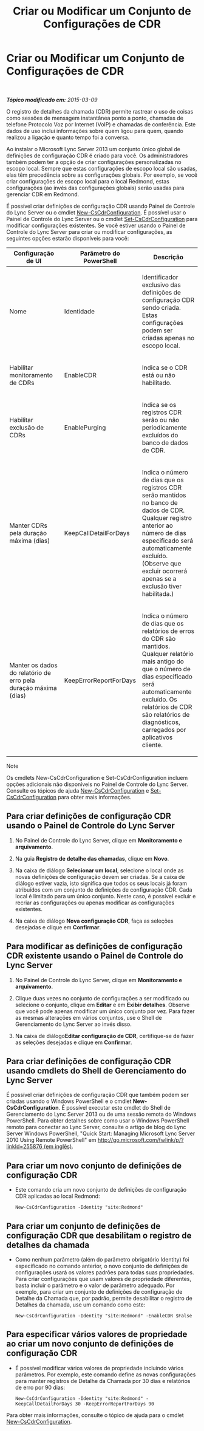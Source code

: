 ﻿---
title: Criar ou Modificar um Conjunto de Configurações de CDR
TOCTitle: Criar ou Modificar um Conjunto de Configurações de CDR
ms:assetid: c830be5a-2a82-468d-9c46-d3fec0f79fd0
ms:mtpsurl: https://technet.microsoft.com/pt-br/library/JJ721878(v=OCS.15)
ms:contentKeyID: 49886405
ms.date: 05/19/2016
mtps_version: v=OCS.15
ms.translationtype: HT
---

# Criar ou Modificar um Conjunto de Configurações de CDR

 

_**Tópico modificado em:** 2015-03-09_

O registro de detalhes da chamada (CDR) permite rastrear o uso de coisas como sessões de mensagem instantânea ponto a ponto, chamadas de telefone Protocolo Voz por Internet (VoIP) e chamadas de conferência. Este dados de uso inclui informações sobre quem ligou para quem, quando realizou a ligação e quanto tempo foi a conversa.

Ao instalar o Microsoft Lync Server 2013 um conjunto único global de definições de configuração CDR é criado para você. Os administradores também podem ter a opção de criar configurações personalizadas no escopo local. Sempre que estas configurações de escopo local são usadas, elas têm precedência sobre as configurações globais. Por exemplo, se você criar configurações de escopo local para o local Redmond, estas configurações (ao invés das configurações globais) serão usadas para gerenciar CDR em Redmond.

É possível criar definições de configuração CDR usando Painel de Controle do Lync Server ou o cmdlet [New-CsCdrConfiguration](https://docs.microsoft.com/en-us/powershell/module/skype/New-CsCdrConfiguration). É possível usar o Painel de Controle do Lync Server ou o cmdlet [Set-CsCdrConfiguration](https://docs.microsoft.com/en-us/powershell/module/skype/Set-CsCdrConfiguration) para modificar configurações existentes. Se você estiver usando o Painel de Controle do Lync Server para criar ou modificar configurações, as seguintes opções estarão disponíveis para você:


<table>
<colgroup>
<col style="width: 33%" />
<col style="width: 33%" />
<col style="width: 33%" />
</colgroup>
<thead>
<tr class="header">
<th>Configuração de UI</th>
<th>Parâmetro do PowerShell</th>
<th>Descrição</th>
</tr>
</thead>
<tbody>
<tr class="odd">
<td><p>Nome</p></td>
<td><p>Identidade</p></td>
<td><p>Identificador exclusivo das definições de configuração CDR sendo criada. Estas configurações podem ser criadas apenas no escopo local.</p></td>
</tr>
<tr class="even">
<td><p>Habilitar monitoramento de CDRs</p></td>
<td><p>EnableCDR</p></td>
<td><p>Indica se o CDR está ou não habilitado.</p></td>
</tr>
<tr class="odd">
<td><p>Habilitar exclusão de CDRs</p></td>
<td><p>EnablePurging</p></td>
<td><p>Indica se os registros CDR serão ou não periodicamente excluídos do banco de dados de CDR.</p></td>
</tr>
<tr class="even">
<td><p>Manter CDRs pela duração máxima (dias)</p></td>
<td><p>KeepCallDetailForDays</p></td>
<td><p>Indica o número de dias que os registros CDR serão mantidos no banco de dados de CDR. Qualquer registro anterior ao número de dias especificado será automaticamente excluído. (Observe que excluir ocorrerá apenas se a exclusão tiver habilitada.)</p></td>
</tr>
<tr class="odd">
<td><p>Manter os dados do relatório de erro pela duração máxima (dias)</p></td>
<td><p>KeepErrorReportForDays</p></td>
<td><p>Indica o número de dias que os relatórios de erros do CDR são mantidos. Qualquer relatório mais antigo do que o número de dias especificado será automaticamente excluído. Os relatórios de CDR são relatórios de diagnósticos, carregados por aplicativos cliente.</p></td>
</tr>
</tbody>
</table>


> [!note]  
> Os cmdlets New-CsCdrConfiguration e Set-CsCdrConfiguration incluem opções adicionais não disponíveis no Painel de Controle do Lync Server. Consulte os tópicos de ajuda <a href="https://docs.microsoft.com/en-us/powershell/module/skype/New-CsCdrConfiguration">New-CsCdrConfiguration</a> e <a href="https://docs.microsoft.com/en-us/powershell/module/skype/Set-CsCdrConfiguration">Set-CsCdrConfiguration</a> para obter mais informações.

## Para criar definições de configuração CDR usando o Painel de Controle do Lync Server

1.  No Painel de Controle do Lync Server, clique em **Monitoramento e arquivamento**.

2.  Na guia **Registro de detalhe das chamadas**, clique em **Novo**.

3.  Na caixa de diálogo **Selecionar um local**, selecione o local onde as novas definições de configuração devem ser criadas. Se a caixa de diálogo estiver vazia, isto significa que todos os seus locais já foram atribuídos com um conjunto de definições de configuração CDR. Cada local é limitado para um único conjunto. Neste caso, é possível excluir e recriar as configurações ou apenas modificar as configurações existentes.

4.  Na caixa de diálogo **Nova configuração CDR**, faça as seleções desejadas e clique em **Confirmar**.

## Para modificar as definições de configuração CDR existente usando o Painel de Controle do Lync Server

1.  No Painel de Controle do Lync Server, clique em **Monitoramento e arquivamento**.

2.  Clique duas vezes no conjunto de configurações a ser modificado ou selecione o conjunto, clique em **Editar** e em **Exibir detalhes**. Observe que você pode apenas modificar um único conjunto por vez. Para fazer as mesmas alterações em vários conjuntos, use o Shell de Gerenciamento do Lync Server ao invés disso.

3.  Na caixa de diálogo**Editar configuração de CDR**, certifique-se de fazer as seleções desejadas e clique em **Confirmar**.

## Para criar definições de configuração CDR usando cmdlets do Shell de Gerenciamento do Lync Server

É possível criar definições de configuração CDR que também podem ser criadas usando o Windows PowerShell e o cmdlet **New-CsCdrConfiguration**. É possível executar este cmdlet do Shell de Gerenciamento do Lync Server 2013 ou de uma sessão remota do Windows PowerShell. Para obter detalhes sobre como usar o Windows PowerShell remoto para conectar ao Lync Server, consulte o artigo de blog do Lync Server Windows PowerShell, "Quick Start: Managing Microsoft Lync Server 2010 Using Remote PowerShell" em [http://go.microsoft.com/fwlink/p/?linkId=255876 (em inglês)](http://go.microsoft.com/fwlink/p/?linkid=255876).

## Para criar um novo conjunto de definições de configuração CDR

  - Este comando cria um novo conjunto de definições de configuração CDR aplicadas ao local Redmond:
    
        New-CsCdrConfiguration -Identity "site:Redmond"

## Para criar um conjunto de definições de configuração CDR que desabilitam o registro de detalhes da chamada

  - Como nenhum parâmetro (além do parâmetro obrigatório Identity) foi especificado no comando anterior, o novo conjunto de definições de configurações usará os valores padrões para todas suas propriedades. Para criar configurações que usam valores de propriedade diferentes, basta incluir o parâmetro e o valor de parâmetro adequado. Por exemplo, para criar um conjunto de definições de configuração de Detalhe da Chamada que, por padrão, permite desabilitar o registro de Detalhes da chamada, use um comando como este:
    
        New-CsCdrConfiguration -Identity "site:Redmond" -EnableCDR $False

## Para especificar vários valores de propriedade ao criar um novo conjunto de definições de configuração CDR

  - É possível modificar vários valores de propriedade incluindo vários parâmetros. Por exemplo, este comando define as novas configurações para manter registros de Detalhe da Chamada por 30 dias e relatórios de erro por 90 dias:
    
        New-CsCdrConfiguration -Identity "site:Redmond" -KeepCallDetailForDays 30 -KeepErrorReportForDays 90

Para obter mais informações, consulte o tópico de ajuda para o cmdlet [New-CsCdrConfiguration](https://docs.microsoft.com/en-us/powershell/module/skype/New-CsCdrConfiguration).

